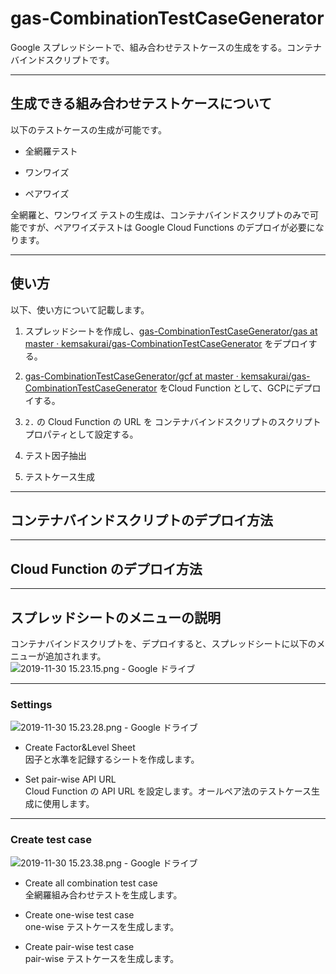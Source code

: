 # gas-CombinationTestCaseGenerator     

Google スプレッドシートで、組み合わせテストケースの生成をする。コンテナバインドスクリプトです。     

-------------------------------------------------------
## 生成できる組み合わせテストケースについて     
以下のテストケースの生成が可能です。    

* 全網羅テスト    

* ワンワイズ     

* ペアワイズ      

全網羅と、ワンワイズ テストの生成は、コンテナバインドスクリプトのみで可能ですが、ペアワイズテストは Google Cloud Functions のデプロイが必要になります。     

--------------------------------------------------------
## 使い方    

以下、使い方について記載します。       

1. スプレッドシートを作成し、[gas-CombinationTestCaseGenerator/gas at master · kemsakurai/gas-CombinationTestCaseGenerator](https://github.com/kemsakurai/gas-CombinationTestCaseGenerator/tree/master/gas) をデプロイする。      

2. [gas-CombinationTestCaseGenerator/gcf at master · kemsakurai/gas-CombinationTestCaseGenerator](https://github.com/kemsakurai/gas-CombinationTestCaseGenerator/tree/master/gcf) をCloud Function として、GCPにデプロイする。       

3. `2.` の Cloud Function の URL を コンテナバインドスクリプトのスクリプトプロパティとして設定する。      

4. テスト因子抽出       

5. テストケース生成        

---------------------------------------------------------
## コンテナバインドスクリプトのデプロイ方法                                            

---------------------------------------------------------
## Cloud Function のデプロイ方法         

---------------------------------------------------------
## スプレッドシートのメニューの説明         

コンテナバインドスクリプトを、デプロイすると、スプレッドシートに以下のメニューが追加されます。      
![2019-11-30 15.23.15.png - Google ドライブ](https://drive.google.com/uc?export=view&id=1KgAuvvSBW_tIVaS-ZBmzSltxJgJtDM8f)     

----

### Settings     
![2019-11-30 15.23.28.png - Google ドライブ](https://drive.google.com/uc?export=view&id=1fFpcGNcv_g1LFsjQlzpEoBmbSWcn-n8T)     
* Create Factor&Level Sheet     
因子と水準を記録するシートを作成します。       

* Set pair-wise API URL     
Cloud Function の API URL を設定します。オールペア法のテストケース生成に使用します。        

----

### Create test case      
![2019-11-30 15.23.38.png - Google ドライブ](https://drive.google.com/uc?export=view&id=1XXIZIW8iwgSoD7hxFjTMGXRwdDNb88Gs)                
* Create all combination test case     
全網羅組み合わせテストを生成します。        

* Create one-wise test case       
one-wise テストケースを生成します。        

* Create pair-wise test case           
pair-wise テストケースを生成します。        

